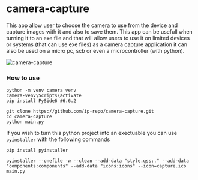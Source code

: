 # camera-capture
This app allow user to choose the camera to use from the device and capture images with it and also to save them.
This app can be usefull when turning it to an exe file and that will allow users to use it on limited devices or systems (that can use exe files) as a camera capture application it can also be used on a micro pc, scb or even a microcontroller (with python).

![camera-capture](https://github.com/ip-repo/camera-capture/assets/123945379/a9088141-eee9-4c27-88af-ba16437db8f3)

### How to use
```console
python -m venv camera venv 
camera-venv\Scripts\activate
pip install PySide6 #6.6.2

git clone https://github.com/ip-repo/camera-capture.git
cd camera-capture
python main.py
```

If you wish to turn this python project into an exectuable you can use `pyinstaller` with the following commands
```console
pip install pyinstaller

pyinstaller --onefile -w --clean --add-data "style.qss:." --add-data "components:components" --add-data "icons:icons" --icon=capture.ico main.py
```
